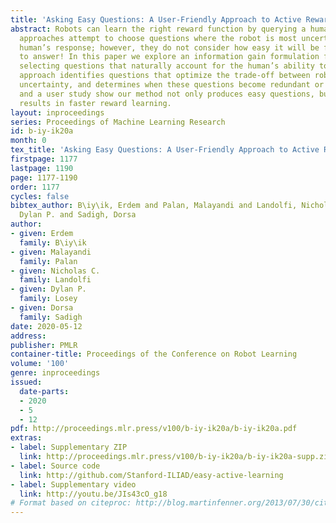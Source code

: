 ```yaml
---
title: 'Asking Easy Questions: A User-Friendly Approach to Active Reward Learning'
abstract: Robots can learn the right reward function by querying a human expert. Existing
  approaches attempt to choose questions where the robot is most uncertain about the
  human’s response; however, they do not consider how easy it will be for the human
  to answer! In this paper we explore an information gain formulation for optimally
  selecting questions that naturally account for the human’s ability to answer. Our
  approach identifies questions that optimize the trade-off between robot and human
  uncertainty, and determines when these questions become redundant or costly. Simulations
  and a user study show our method not only produces easy questions, but also ultimately
  results in faster reward learning.
layout: inproceedings
series: Proceedings of Machine Learning Research
id: b-iy-ik20a
month: 0
tex_title: 'Asking Easy Questions: A User-Friendly Approach to Active Reward Learning'
firstpage: 1177
lastpage: 1190
page: 1177-1190
order: 1177
cycles: false
bibtex_author: B\iy\ik, Erdem and Palan, Malayandi and Landolfi, Nicholas C. and Losey,
  Dylan P. and Sadigh, Dorsa
author:
- given: Erdem
  family: B\iy\ik
- given: Malayandi
  family: Palan
- given: Nicholas C.
  family: Landolfi
- given: Dylan P.
  family: Losey
- given: Dorsa
  family: Sadigh
date: 2020-05-12
address: 
publisher: PMLR
container-title: Proceedings of the Conference on Robot Learning
volume: '100'
genre: inproceedings
issued:
  date-parts:
  - 2020
  - 5
  - 12
pdf: http://proceedings.mlr.press/v100/b-iy-ik20a/b-iy-ik20a.pdf
extras:
- label: Supplementary ZIP
  link: http://proceedings.mlr.press/v100/b-iy-ik20a/b-iy-ik20a-supp.zip
- label: Source code
  link: http://github.com/Stanford-ILIAD/easy-active-learning
- label: Supplementary video
  link: http://youtu.be/JIs43cO_g18
# Format based on citeproc: http://blog.martinfenner.org/2013/07/30/citeproc-yaml-for-bibliographies/
---
```


